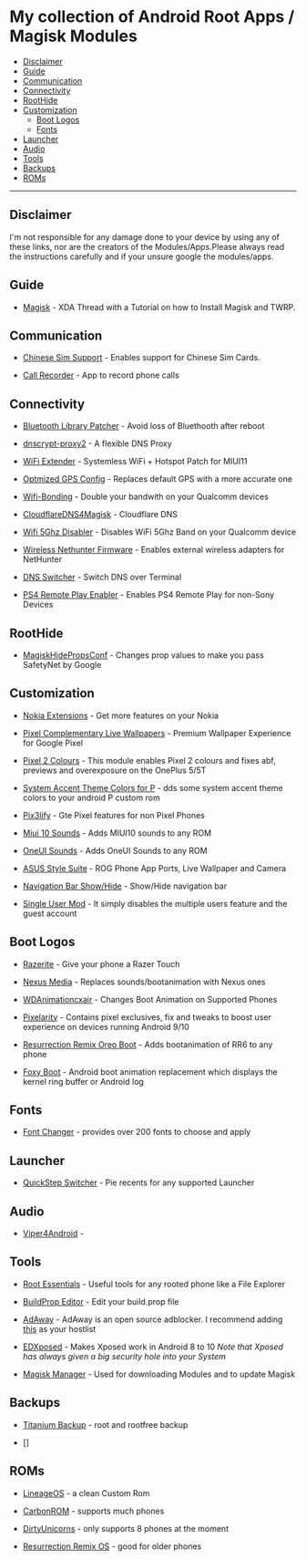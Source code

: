 # My collection of Android Root Apps / Magisk Modules

  * [Disclaimer](#disclaimer)
  * [Guide](#guide)
  * [Communication](#communication)
  * [Connectivity](#connectivity)
  * [RootHide](#roothide)
  * [Customization](#customization)
    * [Boot Logos](#boot-logos)
    * [Fonts](#fonts)
  * [Launcher](#launcher)
  * [Audio](#audio)
  * [Tools](#tools)
  * [Backups](#backups)
  * [ROMs](#roms)
---

## Disclaimer
I'm not responsible for any damage done to your device by using any of these links, nor are the creators of the Modules/Apps.Please always read the instructions carefully and if your unsure google the modules/apps.


## Guide

* [Magisk](https://www.xda-developers.com/how-to-install-magisk/) - XDA Thread with a Tutorial on how to Install Magisk and TWRP.


## Communication

* [Chinese Sim Support](https://github.com/Magisk-Modules-Repo/chinese_sim_supporter) - Enables support for Chinese Sim Cards.

* [Call Recorder](https://github.com/Magisk-Modules-Repo/callrecorder-skvalex) - App to record phone calls


## Connectivity

* [Bluetooth Library Patcher](https://github.com/Magisk-Modules-Repo/BluetoothLibraryPatcher) - Avoid loss of Bluethooth after reboot

* [dnscrypt-proxy2](https://github.com/Magisk-Modules-Repo/dnscrypt-proxy2) - A flexible DNS Proxy

* [WiFi Extender](https://github.com/Magisk-Modules-Repo/WiFi_Extender) - Systemless WiFi + Hotspot Patch for MIUI11

* [Optmized GPS Config](https://github.com/Magisk-Modules-Repo/optmizedgpsconf) - Replaces default GPS with a more accurate one

* [Wifi-Bonding](https://github.com/Magisk-Modules-Repo/wifi-bonding) - Double your bandwith on your Qualcomm devices

* [CloudflareDNS4Magisk](https://github.com/Magisk-Modules-Repo/CloudflareDNS4Magisk) - Cloudflare DNS

* [Wifi 5Ghz Disabler](https://github.com/Magisk-Modules-Repo/wifi5ghzdisabler) - Disables WiFi 5Ghz Band on your Qualcomm device

* [Wireless Nethunter Firmware](https://github.com/Magisk-Modules-Repo/wirelessFirmware) - Enables external wireless adapters for NetHunter

* [DNS Switcher](https://github.com/Magisk-Modules-Repo/dns_switch) - Switch DNS over Terminal

* [PS4 Remote Play Enabler](https://github.com/Magisk-Modules-Repo/PS4RE) - Enables PS4 Remote Play for non-Sony Devices

## RootHide

* [MagiskHidePropsConf](https://github.com/Magisk-Modules-Repo/MagiskHidePropsConf) - Changes prop values to make you pass SafetyNet by Google

## Customization

* [Nokia Extensions](https://github.com/Magisk-Modules-Repo/nokia-extensions) - Get more features on your Nokia

* [Pixel Complementary Live Wallpapers](https://github.com/Magisk-Modules-Repo/pixel-complementary-live-wallpapers) - Premium Wallpaper Experience for Google Pixel

* [Pixel 2 Colours](https://github.com/Magisk-Modules-Repo/pixel2colours) - This module enables Pixel 2 colours and fixes abf, previews and overexposure on the OnePlus 5/5T

* [System Accent Theme Colors for P](https://github.com/Magisk-Modules-Repo/sap#system-accent-theme-colors-for-p) - dds some system accent theme colors to your android P custom rom

* [Pix3lify](https://github.com/Magisk-Modules-Repo/Pix3lify) - Gte Pixel features for non Pixel Phones

* [Miui 10 Sounds](https://github.com/Magisk-Modules-Repo/miui-10-sounds) - Adds MIUI10 sounds to any ROM

* [OneUI Sounds](https://github.com/Magisk-Modules-Repo/OneUISounds) - Adds OneUI Sounds to any ROM

* [ASUS Style Suite](https://github.com/Magisk-Modules-Repo/ASUS-Style-Suite) - ROG Phone App Ports, Live Wallpaper and Camera

* [Navigation Bar Show/Hide](https://github.com/Magisk-Modules-Repo/navbar-overlay) - Show/Hide navigation bar

* [Single User Mod](https://github.com/Magisk-Modules-Repo/single-user) - It simply disables the multiple users feature and the guest account

## Boot Logos

* [Razerite](https://github.com/Magisk-Modules-Repo/Razerite) - Give your phone a Razer Touch

* [Nexus Media](https://github.com/Magisk-Modules-Repo/nexusmedia) - Replaces sounds/bootanimation with Nexus ones

* [WDAnimationcxair](https://github.com/Magisk-Modules-Repo/WDAnimationcxair) - Changes Boot Animation on Supported Phones

* [Pixelarity](https://github.com/Magisk-Modules-Repo/PIXELARITY) - Contains pixel exclusives, fix and tweaks to boost user experience on devices running Android 9/10

* [Resurrection Remix Oreo Boot](https://github.com/Magisk-Modules-Repo/RR-O-boot) - Adds bootanimation of RR6 to any phone

* [Foxy Boot](https://github.com/Magisk-Modules-Repo/foxy-boot) - Android boot animation replacement which displays the kernel ring buffer or Android log

## Fonts

* [Font Changer](https://github.com/Magisk-Modules-Repo/Fontchanger) - provides over 200 fonts to choose and apply

## Launcher

* [QuickStep Switcher](https://github.com/Magisk-Modules-Repo/quickstepswitcher) - Pie recents for any supported Launcher

## Audio

* [Viper4Android](https://forum.xda-developers.com/showthread.php?t=2191223) -

## Tools

* [Root Essentials](https://play.google.com/store/apps/details?id=com.superthomaslab.rootessentials&hl=de) - Useful tools for any rooted phone like a File Explorer

* [BuildProp Editor](https://play.google.com/store/apps/details?id=com.jrummy.apps.build.prop.editor) - Edit your build.prop file

* [AdAway](https://adaway.org/) - AdAway is an open source adblocker. I recommend adding [this](https://block.energized.pro/bluGo/formats/hosts) as your hostlist

* [EDXposed](https://github.com/ElderDrivers/EdXposed) - Makes Xposed work in Android 8 to 10 *Note that Xposed has always given a big security hole into your System*

* [Magisk Manager]((https://magiskmanager.com/#How_to_Download_Magisk_Manager_Latest_Version_751_For_Android_2020_Method_1)) - Used for downloading Modules and to update Magisk

## Backups

* [Titanium Backup](https://play.google.com/store/apps/details?id=com.keramidas.TitaniumBackup&hl=de) - root and rootfree backup

* []

## ROMs

* [LineageOS](https://lineageos.org/) - a clean Custom Rom

* [CarbonROM](https://carbonrom.org/) - supports much phones

* [DirtyUnicorns](https://dirtyunicorns.com/) - only supports 8 phones at the moment

* [Resurrection Remix OS](https://www.resurrectionremix.com/) - good for older phones
